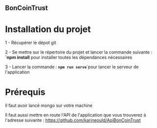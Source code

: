 ## BonCoinTrust

# Installation du projet

1 - Récupérer le dépot git 

2 - Se mettre sur le répertoire du projet et lancer la commande suivante :
**`npm install** pour installer toutes les dépendances nécessaires

3 - Lancer la commande : **`npm run serve`**`pour lancer le serveur de l'application

# Prérequis

Il faut avoir lancé mongo sur votre machine

Il faut aussi mettre en route l'API de l'application que vous trouverez à l'adresse suivante : https://github.com/karineould/ApiBonCoinTrust

